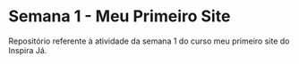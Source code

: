 # Semana 1 - Meu Primeiro Site
 Repositório referente à atividade da semana 1 do curso meu primeiro site do Inspira Já. 

